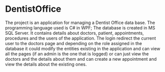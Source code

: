# DentistOffice

The project is an application for managing a Dentist Office data base. The programming language used is C# in WPF; The database is created in MS SQL Server.
It contains details about doctors, patient, appointments, procedures and the users of the application.
The login redirect the current user to the doctors page and depending on the role assigned in the database it could modify the entities existing in the application and can view all the pages (if an admin is the one that is logged) or can just view the doctors and the details about them and can create a new appointment and view the details about the existing ones.

